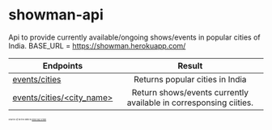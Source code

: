 # showman-api

Api to provide currently available/ongoing shows/events in popular cities of India.
BASE_URL = https://showman.herokuapp.com/

| Endpoints       | Result           |
| -------------   |:-------------:|
| <a href="https://showman.herokuapp.com/cities">events/cities </a>      | Returns popular cities in India|
| <a href="https://showman.herokuapp.com/cities/delhi">events/cities/<city_name> </a>       | Return shows/events currently available in corresponsing ciities. |


<i style="font-size:4;">Source of all the data is <a href="https://in.bookmyshow.com/">Book My Show</a></i>
